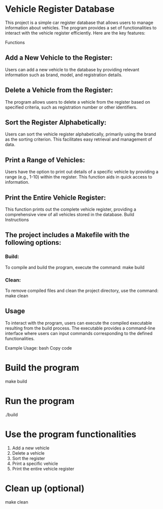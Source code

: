 # Vehicle Register Database
This project is a simple car register database that allows users to manage information about vehicles. The program provides a set of functionalities to interact with the vehicle register efficiently. Here are the key features:

Functions
## Add a New Vehicle to the Register:
Users can add a new vehicle to the database by providing relevant information such as brand, model, and registration details.

## Delete a Vehicle from the Register:
The program allows users to delete a vehicle from the register based on specified criteria, such as registration number or other identifiers.

## Sort the Register Alphabetically:
Users can sort the vehicle register alphabetically, primarily using the brand as the sorting criterion. This facilitates easy retrieval and management of data.

## Print a Range of Vehicles:
Users have the option to print out details of a specific vehicle by providing a range (e.g., 1-10) within the register. This function aids in quick access to information.

## Print the Entire Vehicle Register:
This function prints out the complete vehicle register, providing a comprehensive view of all vehicles stored in the database.
Build Instructions
## The project includes a Makefile with the following options:
### Build:
To compile and build the program, execute the command: make build

### Clean:
To remove compiled files and clean the project directory, use the command: make clean
## Usage
To interact with the program, users can execute the compiled executable resulting from the build process. The executable provides a command-line interface where users can input commands corresponding to the defined functionalities.

Example Usage:
bash
Copy code
# Build the program
make build

# Run the program
./build

# Use the program functionalities
1. Add a new vehicle
2. Delete a vehicle
3. Sort the register
4. Print a specific vehicle
5. Print the entire vehicle register

# Clean up (optional)
make clean
